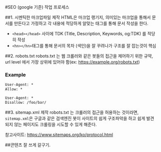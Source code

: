 #SEO (google 기준) 작업 프로세스


##1. 시멘틱한 마크업파일 제작
HTML은 마크업 랭기지, 의미있는 마크업을 통해서 문서를 만든다고 가정하고 각 내용에 적당하게 알맞는 태그를 통해 문서 작성을 한다.

- ```<head></head>``` 사이에 TDK (Title, Description, Keywords, og:TDK) 를 적당히 작성
- ```<hn></hn>```태그를 통해 문서의 목차 (색인)을 잘 꾸려나가 구조를 잘 잡는것이 핵심


##2. robots.txt
robots.txt 는 웹 크롤러와 같은 봇들의 접근을 제어하기 위한 규약, url level 에서 가장 상위에 있어야 함(ex: https://example.org/robots.txt) 

### Example

```txt
User-Agent: *
Allow: *
```

```txt
User-Agent: *
Disallow: /foo/bar/
```


##3. sitemap.xml 제작
robots.txt 는 크롤러의 접근을 허용하는 것이라면, ```sitemap.xml```은 구글과 같은 검색엔진 봇이 사이트의 쉽게 구조파악을 하고 쉽게 발견되지 않는 페이지도 크롤링을 시도할 수 있게 해준다.

참고사이트: https://www.sitemaps.org/ko/protocol.html


##콘텐츠 잘 쓰게 갈구기.